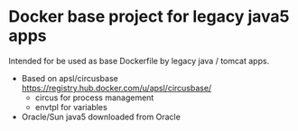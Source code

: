 Docker base project for legacy java5 apps
=========================================

Intended for be used as base Dockerfile by legacy java / tomcat apps.

* Based on apsl/circusbase https://registry.hub.docker.com/u/apsl/circusbase/
  * circus for process management
  * envtpl for variables
* Oracle/Sun java5 downloaded from Oracle
